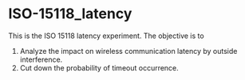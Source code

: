 # ISO-15118_latency
This is the ISO 15118 latency experiment.
The objective is to
1. Analyze the impact on wireless communication latency by outside interference.
2. Cut down the probability of timeout occurrence.
